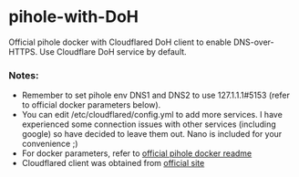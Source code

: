 # pihole-with-DoH
Official pihole docker with Cloudflared DoH client to enable DNS-over-HTTPS. Use Cloudflare DoH service by default.

### Notes:
* Remember to set pihole env DNS1 and DNS2 to use 127.1.1.1#5153 (refer to official docker parameters below).
* You can edit /etc/cloudflared/config.yml to add more services. I have experienced some connection issues with other services (including google) so have decided to leave them out. Nano is included for your convenience ;)
* For docker parameters, refer to [official pihole docker readme](https://github.com/pi-hole/pi-hole)
* Cloudflared client was obtained from [official site](https://developers.cloudflare.com/argo-tunnel/downloads)

